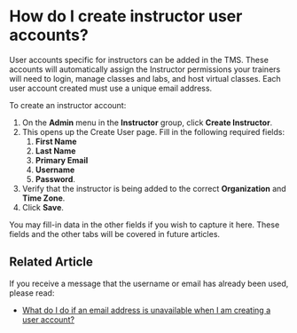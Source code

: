# How do I create instructor user accounts?

User accounts specific for instructors can be added in the TMS. These accounts will automatically assign the Instructor permissions your trainers will need to login, manage classes and labs, and host virtual classes. Each user account created must use a unique email address.

To create an instructor account:
1. On the **Admin** menu in the **Instructor** group, click **Create Instructor**. 
1. This opens up the Create User page. Fill in the following required fields: 
     1. **First Name** 
     1. **Last Name**
     1. **Primary Email**
     1. **Username**
     1. **Password**. 
1. Verify that the instructor is being added to the correct **Organization** and **Time Zone**. 
1. Click **Save**.

You may fill-in data in the other fields if you wish to capture it here. These fields and the other tabs will be covered in future articles.

## Related Article
If you receive a  message that the username or email has already been used, please read:

- [What do I do if an email address is unavailable when I am creating a user account?](../student-management/email-address-unavailable.md)
